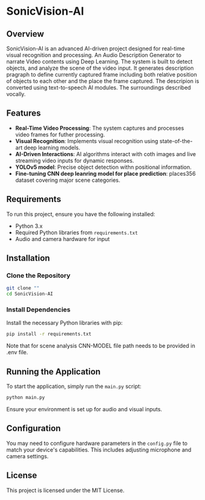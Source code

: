 
# SonicVision-AI

## Overview
SonicVision-AI is an advanced AI-driven project designed for real-time visual recognition and processing. An Audio Description Generator to narrate Video contents using Deep Learning.
 The system is built to detect objects, and analyze the scene of the video input. It generates description pragraph to define currently captured frame including both relative position of objects to each other and the place the frame captured. The descripion is converted using text-to-speech AI modules. The surroundings described vocally.

## Features
- **Real-Time Video Processing**: The system captures and processes video frames for futher processing.
- **Visual Recognition**: Implements visual recognition using state-of-the-art deep learning models.
- **AI-Driven Interactions**: AI algorithms interact with coth images and live streaming video inputs for dynamic responses.
- **YOLOv5 model**: Precise object detection withn positional information.
- **Fine-tuning CNN deep leanring model for place prediction**: places356 dataset covering major scene categories. 

## Requirements
To run this project, ensure you have the following installed:
- Python 3.x
- Required Python libraries from `requirements.txt`
- Audio and camera hardware for input

## Installation

### Clone the Repository
```bash
git clone ""
cd SonicVision-AI
```

### Install Dependencies
Install the necessary Python libraries with pip:
```bash
pip install -r requirements.txt
```
Note that for scene analysis CNN-MODEL file path needs to be provided in .env file.

## Running the Application
To start the application, simply run the `main.py` script:
```bash
python main.py
```

Ensure your environment is set up for audio and visual inputs.

## Configuration
You may need to configure hardware parameters in the `config.py` file to match your device's capabilities. This includes adjusting microphone and camera settings.

## License
This project is licensed under the MIT License.
